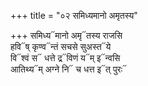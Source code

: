 +++
title = "०२ समिध्यमानो अमृतस्य"

+++
समिध्य᳓मानो अमृ᳓तस्य राजसि  
हवि᳓ष् कृण्व᳓न्तं सचसे सुअस्त᳓ये  
वि᳓श्वं स᳓ धत्ते द्र᳓विणं य᳓म् इ᳓न्वसि  
आतिथ्य᳓म् अग्ने नि᳓ च धत्त इ᳓त् पुरः᳓